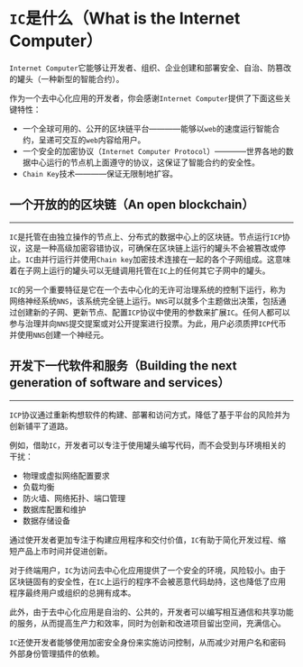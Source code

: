 # `IC`是什么（What is the Internet Computer）

`Internet Computer`它能够让开发者、组织、企业创建和部署安全、自治、防篡改的罐头（一种新型的智能合约）。

作为一个去中心化应用的开发者，你会感谢`Internet Computer`提供了下面这些关键特性：

- 一个全球可用的、公开的区块链平台————能够以`web`的速度运行智能合约，呈递可交互的`web`内容给用户。
- 一个安全的加密协议（`Internet Computer Protocol`）————世界各地的数据中心运行的节点机上面遵守的协议，这保证了智能合约的安全性。
- `Chain Key`技术————保证无限制地扩容。

## 一个开放的的区块链（An open blockchain）

----- 

`IC`是托管在由独立操作的节点上、分布式的数据中心上的区块链。节点运行`ICP`协议，这是一种高级加密容错协议，可确保在区块链上运行的罐头不会被篡改或停止。`IC`由并行运行并使用`Chain key`加密技术连接在一起的各个子网组成。这意味着在子网上运行的罐头可以无缝调用托管在`IC`上的任何其它子网中的罐头。

`IC`的另一个重要特征是它在一个去中心化的无许可治理系统的控制下运行，称为网络神经系统`NNS`，该系统完全链上运行。`NNS`可以就多个主题做出决策，包括通过创建新的子网、更新节点、配置`ICP`协议中使用的参数来扩展`IC`。任何人都可以参与治理并向`NNS`提交提案或对公开提案进行投票。为此，用户必须质押`ICP`代币并使用`NNS`创建一个神经元。

## 开发下一代软件和服务（Building the next generation of software and services）

---- 

`ICP`协议通过重新构想软件的构建、部署和访问方式，降低了基于平台的风险并为创新铺平了道路。

例如，借助`IC`，开发者可以专注于使用罐头编写代码，而不会受到与环境相关的干扰：

- 物理或虚拟网络配置要求
- 负载均衡
- 防火墙、网络拓扑、端口管理
- 数据库配置和维护
- 数据存储设备

通过使开发者更加专注于构建应用程序和交付价值，`IC`有助于简化开发过程、缩短产品上市时间并促进创新。

对于终端用户，`IC`为访问去中心化应用提供了一个安全的环境，风险较小。由于区块链固有的安全性，在`IC`上运行的程序不会被恶意代码劫持，这也降低了应用程序最终用户或组织的总拥有成本。

此外，由于去中心化应用是自治的、公共的，开发者可以编写相互通信和共享功能的服务，从而提高生产力和效率，同时为创新和改进项目留出空间，充满信心。

`IC`还使开发者能够使用加密安全身份来实施访问控制，从而减少对用户名和密码外部身份管理插件的依赖。



